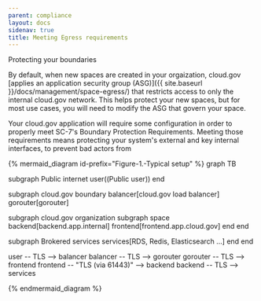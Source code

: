 ```yaml
---
parent: compliance
layout: docs
sidenav: true
title: Meeting Egress requirements
---
```

Protecting your boundaries

By default, when new spaces are created in your orgaization, cloud.gov
[applies an application security group (ASG)]({{ site.baseurl }}/docs/management/space-egress/)
that restricts access to only the internal cloud.gov network.
This helps protect your new spaces, but for most use cases, you will need to modify
the ASG that govern your space.

Your cloud.gov application will require some configuration in order
to properly meet SC-7's Boundary Protection Requirements. Meeting those
requirements means protecting your system's external and key internal
interfaces, to prevent bad actors from 

{% mermaid_diagram id-prefix="Figure-1.-Typical setup" %}
graph TB

subgraph Public internet
  user((Public user))
end

subgraph cloud.gov boundary
  balancer[cloud.gov load balancer]
  gorouter[gorouter]

  subgraph cloud.gov organization
    subgraph space
      backend[backend.app.internal]
      frontend[frontend.app.cloud.gov]
    end
  end

  subgraph Brokered services
    services[RDS, Redis, Elasticsearch ...]
  end
end

user -- TLS --> balancer
balancer -- TLS --> gorouter
gorouter -- TLS --> frontend
frontend -- "TLS (via 61443)" --> backend
backend -- TLS --> services

{% endmermaid_diagram %}


